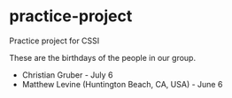 # practice-project
Practice project for CSSI

These are the birthdays of the people in our group.


  * Christian Gruber - July 6
  * Matthew Levine (Huntington Beach, CA, USA) - June 6

